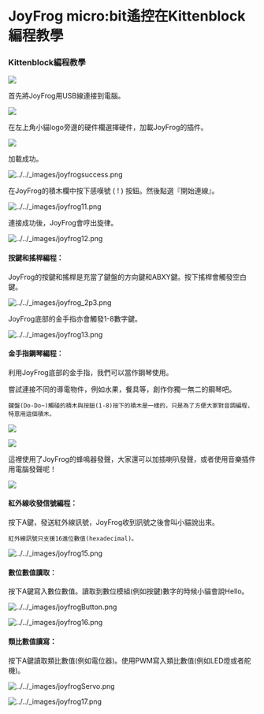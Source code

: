 # JoyFrog micro:bit遙控在Kittenblock編程教學

### Kittenblock編程教學

![](https://kittenbothk.readthedocs.io/en/latest/\_images/kbbanner2.png)

首先將JoyFrog用USB線連接到電腦。

![](https://kittenbothk.readthedocs.io/en/latest/\_images/joyfrogcon.png)

在左上角小貓logo旁邊的硬件欄選擇硬件，加載JoyFrog的插件。

![](https://kittenbothk.readthedocs.io/en/latest/\_images/joyfrogadd.png)

加載成功。

![../../\_images/joyfrogsuccess.png](https://kittenbothk.readthedocs.io/en/latest/\_images/joyfrogsuccess.png)

在JoyFrog的積木欄中按下感嘆號 ( ! ) 按鈕。然後點選『開始連線』。

![../../\_images/joyfrog11.png](https://kittenbothk.readthedocs.io/en/latest/\_images/joyfrog11.png)

連接成功後，JoyFrog會哼出旋律。

![../../\_images/joyfrog12.png](https://kittenbothk.readthedocs.io/en/latest/\_images/joyfrog12.png)

#### 按鍵和搖桿編程：

JoyFrog的按鍵和搖桿是充當了鍵盤的方向鍵和ABXY鍵。按下搖桿會觸發空白鍵。

![../../\_images/joyfrog\_2p3.png](https://kittenbothk.readthedocs.io/en/latest/\_images/joyfrog\_2p3.png)

JoyFrog底部的金手指亦會觸發1-8數字鍵。

![../../\_images/joyfrog13.png](https://kittenbothk.readthedocs.io/en/latest/\_images/joyfrog13.png)

#### 金手指鋼琴編程：

利用JoyFrog底部的金手指，我們可以當作鋼琴使用。

嘗試連接不同的導電物件，例如水果，餐具等，創作你獨一無二的鋼琴吧。

```
鍵盤(Do-Do~)觸碰的積木與按鈕(1-8)按下的積木是一樣的，只是為了方便大家對音調編程，特意用這個積木。
```

![](https://kittenbothk.readthedocs.io/en/latest/\_images/joyfrog14.png)

![](https://kittenbothk.readthedocs.io/en/latest/\_images/piano2.png)

這裡使用了JoyFrog的蜂鳴器發聲，大家還可以加插喇叭發聲，或者使用音樂插件用電腦發聲呢！

![](https://kittenbothk.readthedocs.io/en/latest/\_images/joyfrog\_3.5.png)

#### 紅外線收發信號編程：

按下A鍵，發送紅外線訊號，JoyFrog收到訊號之後會叫小貓說出來。

```
紅外線訊號只支援16進位數值(hexadecimal)。
```

![../../\_images/joyfrog15.png](https://kittenbothk.readthedocs.io/en/latest/\_images/joyfrog15.png)

#### 數位數值讀取：

按下A鍵寫入數位數值。讀取到數位模組(例如按鍵)數字的時候小貓會說Hello。

![../../\_images/joyfrogButton.png](https://kittenbothk.readthedocs.io/en/latest/\_images/joyfrogButton.png)

![../../\_images/joyfrog16.png](https://kittenbothk.readthedocs.io/en/latest/\_images/joyfrog16.png)

#### 類比數值讀寫：

按下A鍵讀取類比數值(例如電位器)。使用PWM寫入類比數值(例如LED燈或者舵機)。

![../../\_images/joyfrogServo.png](https://kittenbothk.readthedocs.io/en/latest/\_images/joyfrogServo.png)

![../../\_images/joyfrog17.png](https://kittenbothk.readthedocs.io/en/latest/\_images/joyfrog17.png)
